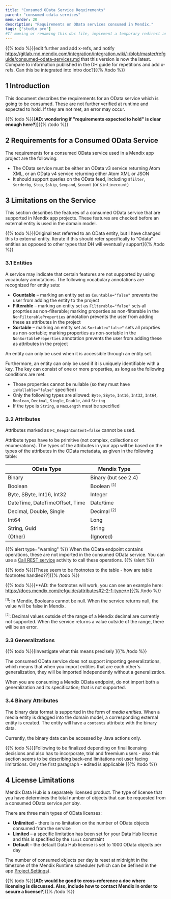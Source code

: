```yaml
---
title: "Consumed OData Service Requirements"
parent: "consumed-odata-services"
menu-order: 20
description: "Requirements on OData services consumed in Mendix."
tags: ["studio pro"]
#If moving or renaming this doc file, implement a temporary redirect and let the respective team know they should update the URL in the product. See Mapping to Products for more details.
---
```


{{% todo %}}[edit further and add x-refs, and notify https://gitlab.rnd.mendix.com/integration/integration.wiki/-/blob/master/refguide/consumed-odata-services.md that this version is now the latest. Compare to information published in the DH guide for repetitions and add x-refs. Can this be integrated into intro doc?]{{% /todo %}}

## 1 Introduction

This document describes the requirements for an OData service which is going to be consumed. These are not further verified at runtime and expected to hold. If they are not met, an error may occur.

{{% todo %}}[**AD: wondering if "requirements expected to hold" is clear enough here?**]]{{% /todo %}}

## 2 Requirements for a Consumed OData Service

The requirements for a consumed OData service used in a Mendix app project are the following: 

* The OData service must be either an OData v3 service returning Atom XML, or an OData v4 service returning either Atom XML or JSON
* It should support queries on the OData feed, including `$filter`, `$orderby`, `$top`, `$skip`, `$expand`, `$count` (or `$inlinecount`)

## 3 Limitations on the Service

This section describes the features of a consumed OData service that are supported in Mendix app projects. These features are checked before an external entity is used in the domain model.

{{% todo %}}[Original text referred to an OData entity, but I have changed this to external entity. Iterate if this should refer specifically to "Odata" entities as opposed to other types that DH will eventually support]{{% /todo %}}

### 3.1 Entities

A service may indicate that certain features are not supported by using vocabulary annotations. The following vocabulary annotations are recognized for entity sets:

* **Countable** – marking an entity set as `Countable="false"` prevents the user from adding the entity to the project
* **Filterable** – marking an entity set as `Filterable="false"` sets all proprties as non-filterable; marking properties as non-filterable in the `NonFilterableProperties` annotation prevents the user from adding these as attributes in the project
* **Sortable** – marking an entity set as `Sortable="false"` sets all proprties as non-sortable; marking properties as non-sortable in the `NonSortableProperties` annotation prevents the user from adding these as attributes in the project

An entity can only be used when it is accessible through an entity set.

Furthermore, an entity can only be used if it is uniquely identifiable with a key. The key can consist of one or more properties, as long as the following conditions are met:

* Those properties cannot be nullable (so they must have `isNullable="false"` specified)
* Only the following types are allowed: `Byte`, `SByte`, `Int16`, `Int32`, `Int64`, `Boolean`, `Decimal`, `Single`, `Double`, and `String`
* If the type is `String`, a `MaxLength` must be specified

### 3.2 Attributes

Attributes marked as `FC_KeepInContent=false` cannot be used.

Attribute types have to be primitive (not complex, collections or enumerations). The types of the attributes in your app will be based on the types of the attributes in the OData metadata, as given in the following table:

| OData Type | Mendix Type |
| --- | --- |
| Binary                         | Binary (but see 2.4) |
| Boolean                        | Boolean <sup><small>[1]</small></sup> |
| Byte, SByte, Int16, Int32      | Integer |
| DateTime, DateTimeOffset, Time | Date/time |
| Decimal, Double, Single        | Decimal <sup><small>[2]</small></sup> |
| Int64                          | Long |
| String, Guid                   | String |
| (Other)                        | (Ignored) |

{{% alert type="warning" %}}
When the OData endpoint contains operations, these are not imported in the consumed OData service. You can use a [Call REST service](call-rest-action) activity to call these operations.
{{% /alert %}}

{{% todo %}}[These seem to be footnotes to the table - how are table footnotes handled??]{{% /todo %}}

{{% todo %}}[**AD: the footnotes will work, you can see an example here: https://docs.mendix.com/refguide/attributes#2-2-1-type**]{{% /todo %}}

<sup><small>[1]</small></sup>: In Mendix, Booleans cannot be null. When the service returns null, the value will be false in Mendix.

<sup><small>[2]</small></sup>: Decimal values outside of the range of a Mendix decimal are currently not supported. When the service returns a value outside of the range, there will be an error.

### 3.3 Generalizations

{{% todo %}}[Investigate what this means precisely ]{{% /todo %}}

The consumed OData service does not support importing generalizations, which means that when you import entities that are each other's generalization, they will be imported independently without a generalization.

When you are consuming a Mendix OData endpoint, do not import both a generalization and its specification; that is not supported.

### 3.4 Binary Attributes

The binary data format is supported in the form of *media entities*. When a media entity is dragged into the domain model, a corresponding external entity is created. The entity will have a `contents` attribute with the binary data.

Currently, the binary data can be accessed by Java actions only.

{{% todo %}}[Following to be finalized depending on final licensing decisions and also has to incorporate, trial and freemium users - also this section seems to be describing back-end limitations not user facing limitations. Only the first paragraph - edited is applicable  ]{{% /todo %}}

## 4 License Limitations

Mendix Data Hub is a separately licensed product. The type of license that you have determines the total number of objects that can be requested from a consumed OData service *per day*.

There are three main types of OData licenses:

* **Unlimited** – there is no limitation on the number of OData objects consumed from the service
* **Limited** – a specific limitation has been set for your Data Hub license and this is specified by the `limit` constraint
* **Default** – the default Data Hub license is set to 1000 OData objects per day

The number of consumed objects per day is reset at midnight in the timezone of the Mendix Runtime scheduler (which can be defined in the app [Project Settings](project-settings#scheduled)).

{{% todo %}}[**AD: would be good to cross-reference a doc where licensing is discussed. Also, include how to contact Mendix in order to secure a license?**]{{% /todo %}}